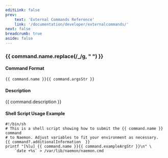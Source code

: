 ```yaml
---
editLink: false
prev:
    text: 'External Commands Reference'
    link: '/documentation/developer/externalcommands/'
next: false
breadcrumb: true
aside: false
---
```


<script setup>
const command = {"args":[{"name":"contact_name","type":"contact"},{"name":"varname","type":"str"},{"name":"varvalue","type":"str"}],"name":"CHANGE_CUSTOM_CONTACT_VAR","description":"Changes the value of a custom contact variable.","classes":["contact"],"commandType":1,"argsStr":";contact_name;varname;varvalue","exampleArgStr":";naemonadmin;SOMEVAR;some new value","additionalInformation":"# This will change value of the custom variable: $_CONTACTSOMEVAR$\n"};
</script>

<h3>{{ command.name.replace(/_/g, " ") }}</h3>

#### Command Format

`{{ command.name }}{{ command.argsStr }}`

#### Description

{{ command.description }}

#### Shell Script Usage Example

```sh-vue
#!/bin/sh
# This is a shell script showing how to submit the {{ command.name }} command
# to Naemon. Adjust variables to fit your environment as necessary.
{{ command?.additionalInformation  }}
printf "[%lu] {{ command.name }}{{ command.exampleArgStr }}\n" \
    `date +%s` > /var/lib/naemon/naemon.cmd
```
